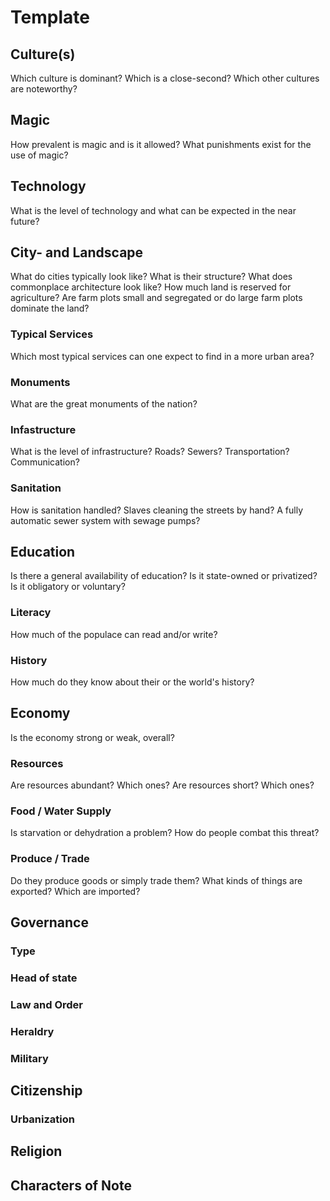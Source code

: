 # Template
> 


## Culture(s)
Which culture is dominant?
Which is a close-second?
Which other cultures are noteworthy?

## Magic
How prevalent is magic and is it allowed? What punishments exist for the use of magic? 

## Technology
What is the level of technology and what can be expected in the near future?

## City- and Landscape
What do cities typically look like? What is their structure? 
What does commonplace architecture look like?
How much land is reserved for agriculture?
Are farm plots small and segregated or do large farm plots dominate the land?

### Typical Services
Which most typical services can one expect to find in a more urban area?

### Monuments
What are the great monuments of the nation?

### Infastructure
What is the level of infrastructure?
Roads?
Sewers?
Transportation?
Communication?

### Sanitation
How is sanitation handled? Slaves cleaning the streets by hand? A fully automatic sewer system with sewage pumps?

## Education
Is there a general availability of education? 
Is it state-owned or privatized? 
Is it obligatory or voluntary? 

### Literacy
How much of the populace can read and/or write?

### History
How much do they know about their or the world's history?

## Economy
Is the economy strong or weak, overall?

### Resources
Are resources abundant? Which ones?
Are resources short? Which ones?

### Food / Water Supply
Is starvation or dehydration a problem? How do people combat this threat?

### Produce / Trade
Do they produce goods or simply trade them?
What kinds of things are exported? Which are imported?

## Governance
### Type


### Head of state


### Law and Order


### Heraldry


### Military


## Citizenship


### Urbanization


## Religion


## Characters of Note
